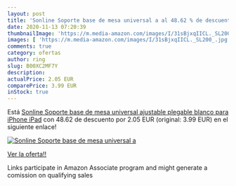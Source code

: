 ```yaml
---
layout: post
title: 'Sonline Soporte base de mesa universal a al 48.62 % de descuento'
date: 2020-11-13 07:20:39
thumbnailImage: 'https://m.media-amazon.com/images/I/31sBjxqIICL._SL200_.jpg'
images: [ 'https://m.media-amazon.com/images/I/31sBjxqIICL._SL200_.jpg' ]
comments: true
category: ofertas
author: ring
slug: B00XC2MF7Y
description:
actualPrice: 2.05 EUR
comparePrice: 3.99 EUR
inStock: true
---
```


Está [Sonline Soporte base de mesa universal ajustable plegable blanco para iPhone iPad](https://www.amazon.es/dp/B00XC2MF7Y/?tag=tolees-21) con 48.62 de descuento por 2.05 EUR (original: 3.99 EUR) en el siguiente enlace!

[![Sonline Soporte base de mesa universal a](https://m.media-amazon.com/images/I/31sBjxqIICL._SL200_.jpg)](https://www.amazon.es/dp/B00XC2MF7Y/?tag=tolees-21)

[Ver la oferta!!](https://www.amazon.es/dp/B00XC2MF7Y/?tag=tolees-21)

Links participate in Amazon Associate program and might generate a comission on qualifying sales



